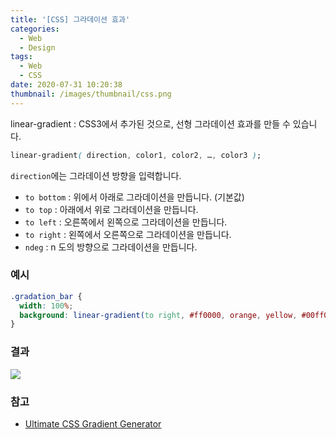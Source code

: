 ```yaml
---
title: '[CSS] 그라데이션 효과'
categories:
  - Web
  - Design
tags:
  - Web
  - CSS
date: 2020-07-31 10:20:38
thumbnail: /images/thumbnail/css.png
---
```


linear-gradient : CSS3에서 추가된 것으로, 선형 그라데이션 효과를 만들 수 있습니다.

```css
linear-gradient( direction, color1, color2, …, color3 );
```

`direction`에는 그라데이션 방향을 입력합니다.

- `to bottom` : 위에서 아래로 그라데이션을 만듭니다. (기본값)
- `to top` : 아래에서 위로 그라데이션을 만듭니다.
- `to left` : 오른쪽에서 왼쪽으로 그라데이션을 만듭니다.
- `to right` : 왼쪽에서 오른쪽으로 그라데이션을 만듭니다.
- `ndeg` : n 도의 방향으로 그라데이션을 만듭니다.

### 예시

```css
.gradation_bar {
  width: 100%;
  background: linear-gradient(to right, #ff0000, orange, yellow, #00ff00, #0000ff, indigo, violet);
}
```

### 결과

![](/images/css/1.png)

### 참고

- [Ultimate CSS Gradient Generator](https://www.colorzilla.com/gradient-editor/)
